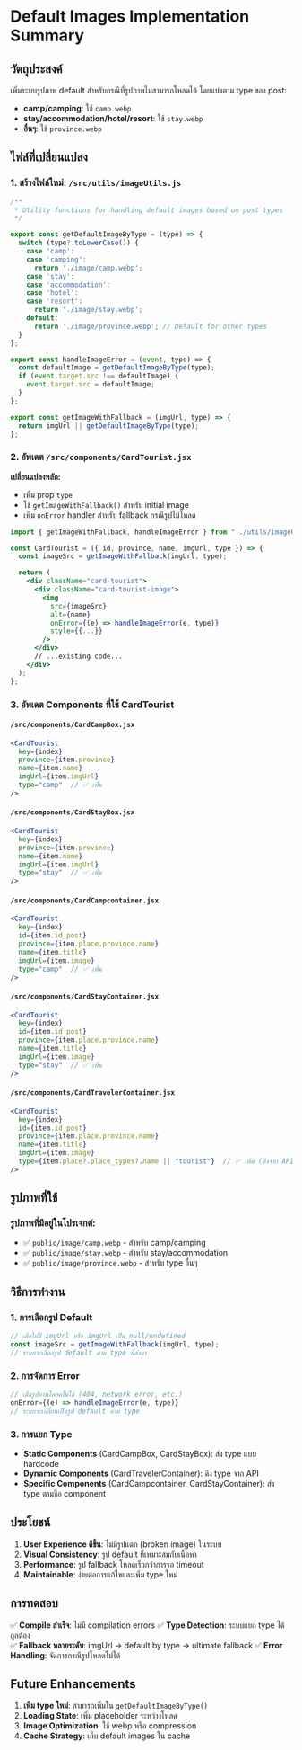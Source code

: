# Default Images Implementation Summary

## วัตถุประสงค์
เพิ่มระบบรูปภาพ default สำหรับกรณีที่รูปภาพไม่สามารถโหลดได้ โดยแบ่งตาม type ของ post:
- **camp/camping**: ใช้ `camp.webp`
- **stay/accommodation/hotel/resort**: ใช้ `stay.webp`
- **อื่นๆ**: ใช้ `province.webp`

## ไฟล์ที่เปลี่ยนแปลง

### 1. สร้างไฟล์ใหม่: `/src/utils/imageUtils.js`
```javascript
/**
 * Utility functions for handling default images based on post types
 */

export const getDefaultImageByType = (type) => {
  switch (type?.toLowerCase()) {
    case 'camp':
    case 'camping':
      return './image/camp.webp';
    case 'stay':
    case 'accommodation':
    case 'hotel':
    case 'resort':
      return './image/stay.webp';
    default:
      return './image/province.webp'; // Default for other types
  }
};

export const handleImageError = (event, type) => {
  const defaultImage = getDefaultImageByType(type);
  if (event.target.src !== defaultImage) {
    event.target.src = defaultImage;
  }
};

export const getImageWithFallback = (imgUrl, type) => {
  return imgUrl || getDefaultImageByType(type);
};
```

### 2. อัพเดต `/src/components/CardTourist.jsx`
**เปลี่ยนแปลงหลัก:**
- เพิ่ม prop `type` 
- ใช้ `getImageWithFallback()` สำหรับ initial image
- เพิ่ม `onError` handler สำหรับ fallback กรณีรูปไม่โหลด

```jsx
import { getImageWithFallback, handleImageError } from "../utils/imageUtils";

const CardTourist = ({ id, province, name, imgUrl, type }) => {
  const imageSrc = getImageWithFallback(imgUrl, type);

  return (
    <div className="card-tourist">
      <div className="card-tourist-image">
        <img 
          src={imageSrc} 
          alt={name} 
          onError={(e) => handleImageError(e, type)}
          style={{...}} 
        />
      </div>
      // ...existing code...
    </div>
  );
};
```

### 3. อัพเดต Components ที่ใช้ CardTourist

#### `/src/components/CardCampBox.jsx`
```jsx
<CardTourist 
  key={index}
  province={item.province}
  name={item.name}
  imgUrl={item.imgUrl}
  type="camp"  // ✅ เพิ่ม
/>
```

#### `/src/components/CardStayBox.jsx`
```jsx
<CardTourist 
  key={index}
  province={item.province}
  name={item.name}
  imgUrl={item.imgUrl}
  type="stay"  // ✅ เพิ่ม
/>
```

#### `/src/components/CardCampcontainer.jsx`
```jsx
<CardTourist
  key={index}
  id={item.id_post}
  province={item.place.province.name}
  name={item.title}
  imgUrl={item.image}
  type="camp"  // ✅ เพิ่ม
/>
```

#### `/src/components/CardStayContainer.jsx`
```jsx
<CardTourist
  key={index}
  id={item.id_post}
  province={item.place.province.name}
  name={item.title}
  imgUrl={item.image}
  type="stay"  // ✅ เพิ่ม
/>
```

#### `/src/components/CardTravelerContainer.jsx`
```jsx
<CardTourist
  key={index}
  id={item.id_post}
  province={item.place.province.name}
  name={item.title}
  imgUrl={item.image}
  type={item.place?.place_types?.name || "tourist"}  // ✅ เพิ่ม (ดึงจาก API)
/>
```

## รูปภาพที่ใช้

### รูปภาพที่มีอยู่ในโปรเจกต์:
- ✅ `public/image/camp.webp` - สำหรับ camp/camping
- ✅ `public/image/stay.webp` - สำหรับ stay/accommodation  
- ✅ `public/image/province.webp` - สำหรับ type อื่นๆ

## วิธีการทำงาน

### 1. การเลือกรูป Default
```javascript
// เมื่อไม่มี imgUrl หรือ imgUrl เป็น null/undefined
const imageSrc = getImageWithFallback(imgUrl, type);
// ระบบจะเลือกรูป default ตาม type ที่ส่งมา
```

### 2. การจัดการ Error
```javascript
// เมื่อรูปภาพโหลดไม่ได้ (404, network error, etc.)
onError={(e) => handleImageError(e, type)}
// ระบบจะเปลี่ยนเป็นรูป default ตาม type
```

### 3. การแยก Type
- **Static Components** (CardCampBox, CardStayBox): ส่ง type แบบ hardcode
- **Dynamic Components** (CardTravelerContainer): ดึง type จาก API
- **Specific Components** (CardCampcontainer, CardStayContainer): ส่ง type ตามชื่อ component

## ประโยชน์

1. **User Experience ดีขึ้น**: ไม่มีรูปแตก (broken image) ในระบบ
2. **Visual Consistency**: รูป default ที่เหมาะสมกับเนื้อหา
3. **Performance**: รูป fallback โหลดเร็วกว่าการรอ timeout
4. **Maintainable**: ง่ายต่อการแก้ไขและเพิ่ม type ใหม่

## การทดสอบ

✅ **Compile สำเร็จ**: ไม่มี compilation errors
✅ **Type Detection**: ระบบแยก type ได้ถูกต้อง  
✅ **Fallback หลายระดับ**: imgUrl → default by type → ultimate fallback
✅ **Error Handling**: จัดการกรณีรูปโหลดไม่ได้

## Future Enhancements

1. **เพิ่ม type ใหม่**: สามารถเพิ่มใน `getDefaultImageByType()`
2. **Loading State**: เพิ่ม placeholder ระหว่างโหลด
3. **Image Optimization**: ใช้ webp หรือ compression
4. **Cache Strategy**: เก็บ default images ใน cache
